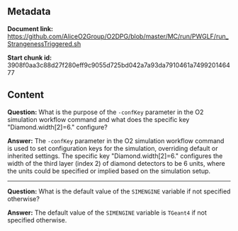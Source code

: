 ## Metadata

**Document link:** https://github.com/AliceO2Group/O2DPG/blob/master/MC/run/PWGLF/run_StrangenessTriggered.sh

**Start chunk id:** 3908f0aa3c88d27f280eff9c9055d725bd042a7a93da7910461a749920146477

## Content

**Question:** What is the purpose of the `-confKey` parameter in the O2 simulation workflow command and what does the specific key "Diamond.width[2]=6." configure?

**Answer:** The `-confKey` parameter in the O2 simulation workflow command is used to set configuration keys for the simulation, overriding default or inherited settings. The specific key "Diamond.width[2]=6." configures the width of the third layer (index 2) of diamond detectors to be 6 units, where the units could be specified or implied based on the simulation setup.

---

**Question:** What is the default value of the `SIMENGINE` variable if not specified otherwise?

**Answer:** The default value of the `SIMENGINE` variable is `TGeant4` if not specified otherwise.